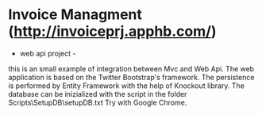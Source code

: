 Invoice Managment (http://invoiceprj.apphb.com/)
================

- web api project - 

this is an small example of integration between Mvc and Web Api. The web application is based on the 
Twitter Bootstrap's framework. The persistence is performed by Entity Framework with the help of Knockout
library.
The database can be inizialized with the script in the folder Scripts\SetupDB\setupDB.txt
Try with Google Chrome.


